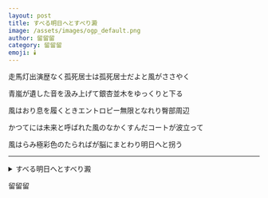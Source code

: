 ```yaml
---
layout: post
title: すべる明日へとすべり澱
image: /assets/images/ogp_default.png
author: 留留留
category: 留留留
emoji: 🕯️
---
```


<div class="tanka-area"><div class="tanka">
<p>走馬灯出演歴なく孤死居士は孤死居士だよと風がささやく</p>
<p>青嵐が遺した音を汲み上げて銀杏並木をゆっくりと下る</p>
<p>風はおり息を履くときエントロピー無限となれり臀部周辺</p>
<p>かつてには未来と呼ばれた風のなかくすんだコートが波立って</p>
<p>風はらみ極彩色のたらればが脳にまとわり明日へと拐う</p></div></div>

---

<details><summary>すべる明日へとすべり澱</summary>
走馬灯出演歴なく孤死居士は孤死居士だよと風がささやく<br />青嵐が遺した音を汲み上げて銀杏並木をゆっくりと下る<br />風はおり息を履くときエントロピー無限となれり臀部周辺<br />かつてには未来と呼ばれた風のなかくすんだコートが波立って<br />風はらみ極彩色のたらればが脳にまとわり明日へと拐う<br />
</details>

留留留
